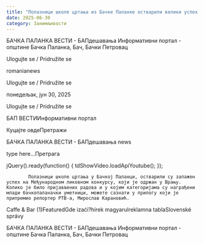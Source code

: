 ```yaml
---
title: "Полазници школе цртања из Бачке Паланке остварили велики успех (ВИДЕО)"
date: 2025-06-30
category: Занимљивости
---
```


БАЧКА ПАЛАНКА ВЕСТИ - БАПдешавања Информативни портал - општине Бачка Паланка, Бач, Бачки Петровац

Ulogujte se / Pridružite se

romanianews

Ulogujte se / Pridružite se

понедељак, јун 30, 2025

Ulogujte se / Pridružite se

БАП ВЕСТИИнформативни портал

Куцајте овдеПретражи

БАЧКА ПАЛАНКА ВЕСТИ - БАПдешавања news

type here...Претрага

jQuery().ready(function() {
                            tdShowVideo.loadApiYoutube(); 
                        });
                        
                    
            Полазници школе цртања у Бачкој Паланци, остварили су запажен успех на Међународном ликовном конкурсу, који је одржан у Врању. Колико је било пријављених радова и у којим категоријама су награђени млади бачкопаланачки уметници, можете сазнати у прилогу који је припремио репортер РТВ-а, Мирослав Карановић.

Caffe & Bar (1)FeaturedGde izaći?hírek magyarulreklamna tablaSlovenské správy

БАЧКА ПАЛАНКА ВЕСТИ - БАПдешавања Информативни портал - општине Бачка Паланка, Бач, Бачки Петровац
